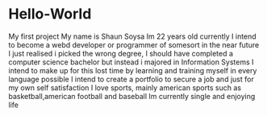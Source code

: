 # Hello-World
My first project
My name is Shaun Soysa
Im 22 years old currently
I intend to become a webd developer or programmer of somesort in the near future
I just realised i picked the wrong degree, I should have completed a computer science bachelor but instead i majored in Information Systems
I intend to make up for this lost time by learning and training myself in every language possible
I intend to create a portfolio to secure a job and just for my own self satisfaction
I love sports, mainly american sports such as basketball,american football and baseball
Im currently single and enjoying life 
